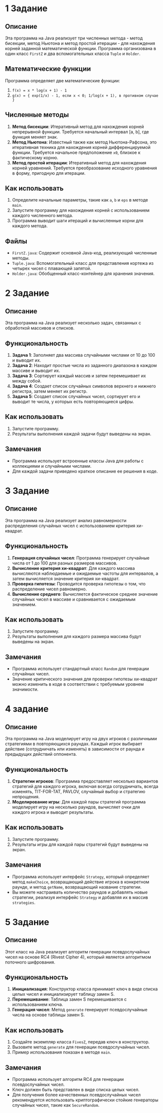 # 1 Задание

## Описание
Эта программа на Java реализует три численных метода - метод бисекции, метод Ньютона и метод простой итерации - для нахождения корней заданной математической функции. Программа организована в один класс `FirstZ` и два вспомогательных класса `Tuple` и `Holder`.

## Математические функции
Программа определяет две математические функции:
1. `f(x) = x * log(x + 1) - 1`
2. `g(x) = { exp(1/x) - 1, если x < 0; 1/log(x + 1), в противном случае }`

## Численные методы
1. **Метод бисекции**: Итеративный метод для нахождения корней непрерывной функции. Требуется начальный интервал [a, b], где функция меняет знак.
2. **Метод Ньютона**: Известный также как метод Ньютона-Рафсона, это итеративная техника для нахождения корней дифференцируемой функции. Требуется начальное предположение `x0`, близкое к фактическому корню.
3. **Метод простой итерации**: Итеративный метод для нахождения корней уравнений. Требуется преобразование исходного уравнения в форму, пригодную для итерации.

## Как использовать
1. Определите начальные параметры, такие как `a`, `b` и `eps` в методе `main`.
2. Запустите программу для нахождения корней с использованием каждого численного метода.
3. Программа выводит шаги итераций и вычисленные корни для каждого метода.

## Файлы
- `FirstZ.java`: Содержит основной Java-код, реализующий численные методы.
- `Tuple.java`: Вспомогательный класс для представления кортежа из четырех чисел с плавающей запятой.
- `Holder.java`: Обобщенный класс-контейнер для хранения значения.

# 2 Задание

## Описание
Эта программа на Java реализует несколько задач, связанных с обработкой массивов и списков.

## Функциональность
1. **Задача 1**: Заполняет два массива случайными числами от 10 до 100 и выводит их.
2. **Задача 2**: Находит простые числа из заданного диапазона в каждом массиве и выводит их.
3. **Задача 3**: Сортирует каждый массив и затем перемешивает их между собой.
4. **Задача 4**: Создает список случайных символов верхнего и нижнего регистра, затем меняет их регистр.
5. **Задача 5**: Создает список случайных чисел, сортирует его и выводит те числа, у которых есть повторяющиеся цифры.

## Как использовать
1. Запустите программу.
2. Результаты выполнения каждой задачи будут выведены на экран.

## Замечания
- Программа использует встроенные классы Java для работы с коллекциями и случайными числами.
- Для каждой задачи приведено краткое описание ее решения в коде.

# 3 Задание

## Описание
Эта программа на Java реализует анализ равномерности распределения случайных чисел с использованием критерия хи-квадрат.

## Функциональность
1. **Генерация случайных чисел**: Программа генерирует случайные числа от 1 до 100 для разных размеров массивов.
2. **Вычисление критерия хи-квадрат**: Для каждого массива вычисляются наблюдаемые и ожидаемые частоты для интервалов, а затем вычисляется значение критерия хи-квадрат.
3. **Проверка гипотезы**: Проводится проверка гипотезы о том, что распределение чисел равномерно.
4. **Вычисление среднего**: Вычисляется фактическое среднее значение случайных чисел в массиве и сравнивается с ожидаемым значением.

## Как использовать
1. Запустите программу.
2. Результаты выполнения для каждого размера массива будут выведены на экран.

## Замечания
- Программа использует стандартный класс `Random` для генерации случайных чисел.
- Значение критического значения для проверки гипотезы хи-квадрат можно изменить в коде в соответствии с требуемым уровнем значимости.

# 4 задание

## Описание
Эта программа на Java моделирует игру на двух игроков с различными стратегиями в повторяющихся раундах. Каждый игрок выбирает действие (сотрудничать или изменять) в зависимости от раунда и предыдущих действий оппонента.

## Функциональность
1. **Стратегии игроков**: Программа предоставляет несколько вариантов стратегий для каждого игрока, включая всегда сотрудничать, всегда изменять, TIT-FOR-TAT, PAVLOV, случайный выбор и стратегию непрощения.
2. **Моделирование игры**: Для каждой пары стратегий программа моделирует игру на несколько раундов, вычисляет очки для каждого игрока и выводит результаты.

## Как использовать
1. Запустите программу.
2. Результаты игры для каждой пары стратегий будут выведены на экран.

## Замечания
- Программа использует интерфейс `Strategy`, который определяет метод `makeChoice`, возвращающий действие игрока в конкретном раунде, и метод `getName`, возвращающий название стратегии.
- Вы можете настраивать количество раундов и добавлять новые стратегии, реализуя интерфейс `Strategy` и добавляя их в массив `strategies`.

# 5 Задание

## Описание
Этот класс на Java реализует алгоритм генерации псевдослучайных чисел на основе RC4 (Rivest Cipher 4), который является алгоритмом поточного шифрования.

## Функциональность
1. **Инициализация**: Конструктор класса принимает ключ в виде списка целых чисел и инициализирует таблицу замен S.
2. **Перемешивание**: Таблица замен S перемешивается с использованием ключа.
3. **Генерация чисел**: Метод `generate` генерирует псевдослучайные числа на основе таблицы замен S.

## Как использовать
1. Создайте экземпляр класса `FivesZ`, передав ключ в конструктор.
2. Вызовите метод `generate` для генерации псевдослучайных чисел.
3. Пример использования показан в методе `main`.

## Замечания
- Программа использует алгоритм RC4 для генерации псевдослучайных чисел.
- Ключ должен быть представлен в виде списка целых чисел.
- Для получения более качественных псевдослучайных чисел рекомендуется использовать криптографически стойкие генераторы случайных чисел, такие как `SecureRandom`.
